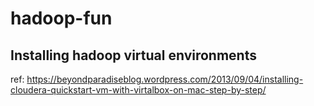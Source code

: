 # hadoop-fun

## Installing hadoop virtual environments
ref: https://beyondparadiseblog.wordpress.com/2013/09/04/installing-cloudera-quickstart-vm-with-virtalbox-on-mac-step-by-step/

